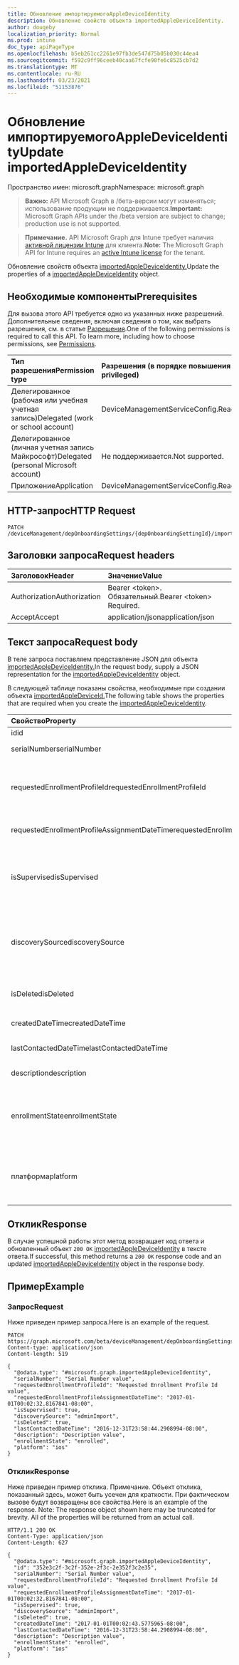 ```yaml
---
title: Обновление импортируемогоAppleDeviceIdentity
description: Обновление свойств объекта importedAppleDeviceIdentity.
author: dougeby
localization_priority: Normal
ms.prod: intune
doc_type: apiPageType
ms.openlocfilehash: b5eb261cc2261e97fb3de547d75b05b030c44ea4
ms.sourcegitcommit: f592c9ff96ceeb40caa67fcfe90fe6c8525cb7d2
ms.translationtype: MT
ms.contentlocale: ru-RU
ms.lasthandoff: 03/23/2021
ms.locfileid: "51153876"
---
```

# <a name="update-importedappledeviceidentity"></a><span data-ttu-id="fe63a-103">Обновление импортируемогоAppleDeviceIdentity</span><span class="sxs-lookup"><span data-stu-id="fe63a-103">Update importedAppleDeviceIdentity</span></span>

<span data-ttu-id="fe63a-104">Пространство имен: microsoft.graph</span><span class="sxs-lookup"><span data-stu-id="fe63a-104">Namespace: microsoft.graph</span></span>

> <span data-ttu-id="fe63a-105">**Важно:** API Microsoft Graph в /бета-версии могут изменяться; использование продукции не поддерживается.</span><span class="sxs-lookup"><span data-stu-id="fe63a-105">**Important:** Microsoft Graph APIs under the /beta version are subject to change; production use is not supported.</span></span>

> <span data-ttu-id="fe63a-106">**Примечание.** API Microsoft Graph для Intune требует наличия [активной лицензии Intune](https://go.microsoft.com/fwlink/?linkid=839381) для клиента.</span><span class="sxs-lookup"><span data-stu-id="fe63a-106">**Note:** The Microsoft Graph API for Intune requires an [active Intune license](https://go.microsoft.com/fwlink/?linkid=839381) for the tenant.</span></span>

<span data-ttu-id="fe63a-107">Обновление свойств объекта [importedAppleDeviceIdentity.](../resources/intune-enrollment-importedappledeviceidentity.md)</span><span class="sxs-lookup"><span data-stu-id="fe63a-107">Update the properties of a [importedAppleDeviceIdentity](../resources/intune-enrollment-importedappledeviceidentity.md) object.</span></span>

## <a name="prerequisites"></a><span data-ttu-id="fe63a-108">Необходимые компоненты</span><span class="sxs-lookup"><span data-stu-id="fe63a-108">Prerequisites</span></span>
<span data-ttu-id="fe63a-p101">Для вызова этого API требуется одно из указанных ниже разрешений. Дополнительные сведения, включая сведения о том, как выбрать разрешения, см. в статье [Разрешения](/graph/permissions-reference).</span><span class="sxs-lookup"><span data-stu-id="fe63a-p101">One of the following permissions is required to call this API. To learn more, including how to choose permissions, see [Permissions](/graph/permissions-reference).</span></span>

|<span data-ttu-id="fe63a-111">Тип разрешения</span><span class="sxs-lookup"><span data-stu-id="fe63a-111">Permission type</span></span>|<span data-ttu-id="fe63a-112">Разрешения (в порядке повышения привилегий)</span><span class="sxs-lookup"><span data-stu-id="fe63a-112">Permissions (from least to most privileged)</span></span>|
|:---|:---|
|<span data-ttu-id="fe63a-113">Делегированное (рабочая или учебная учетная запись)</span><span class="sxs-lookup"><span data-stu-id="fe63a-113">Delegated (work or school account)</span></span>|<span data-ttu-id="fe63a-114">DeviceManagementServiceConfig.ReadWrite.All</span><span class="sxs-lookup"><span data-stu-id="fe63a-114">DeviceManagementServiceConfig.ReadWrite.All</span></span>|
|<span data-ttu-id="fe63a-115">Делегированное (личная учетная запись Майкрософт)</span><span class="sxs-lookup"><span data-stu-id="fe63a-115">Delegated (personal Microsoft account)</span></span>|<span data-ttu-id="fe63a-116">Не поддерживается.</span><span class="sxs-lookup"><span data-stu-id="fe63a-116">Not supported.</span></span>|
|<span data-ttu-id="fe63a-117">Приложение</span><span class="sxs-lookup"><span data-stu-id="fe63a-117">Application</span></span>|<span data-ttu-id="fe63a-118">DeviceManagementServiceConfig.ReadWrite.All</span><span class="sxs-lookup"><span data-stu-id="fe63a-118">DeviceManagementServiceConfig.ReadWrite.All</span></span>|

## <a name="http-request"></a><span data-ttu-id="fe63a-119">HTTP-запрос</span><span class="sxs-lookup"><span data-stu-id="fe63a-119">HTTP Request</span></span>
<!-- {
  "blockType": "ignored"
}
-->
``` http
PATCH /deviceManagement/depOnboardingSettings/{depOnboardingSettingId}/importedAppleDeviceIdentities/{importedAppleDeviceIdentityId}
```

## <a name="request-headers"></a><span data-ttu-id="fe63a-120">Заголовки запроса</span><span class="sxs-lookup"><span data-stu-id="fe63a-120">Request headers</span></span>
|<span data-ttu-id="fe63a-121">Заголовок</span><span class="sxs-lookup"><span data-stu-id="fe63a-121">Header</span></span>|<span data-ttu-id="fe63a-122">Значение</span><span class="sxs-lookup"><span data-stu-id="fe63a-122">Value</span></span>|
|:---|:---|
|<span data-ttu-id="fe63a-123">Authorization</span><span class="sxs-lookup"><span data-stu-id="fe63a-123">Authorization</span></span>|<span data-ttu-id="fe63a-124">Bearer &lt;token&gt;. Обязательный.</span><span class="sxs-lookup"><span data-stu-id="fe63a-124">Bearer &lt;token&gt; Required.</span></span>|
|<span data-ttu-id="fe63a-125">Accept</span><span class="sxs-lookup"><span data-stu-id="fe63a-125">Accept</span></span>|<span data-ttu-id="fe63a-126">application/json</span><span class="sxs-lookup"><span data-stu-id="fe63a-126">application/json</span></span>|

## <a name="request-body"></a><span data-ttu-id="fe63a-127">Текст запроса</span><span class="sxs-lookup"><span data-stu-id="fe63a-127">Request body</span></span>
<span data-ttu-id="fe63a-128">В теле запроса поставляем представление JSON для объекта [importedAppleDeviceIdentity.](../resources/intune-enrollment-importedappledeviceidentity.md)</span><span class="sxs-lookup"><span data-stu-id="fe63a-128">In the request body, supply a JSON representation for the [importedAppleDeviceIdentity](../resources/intune-enrollment-importedappledeviceidentity.md) object.</span></span>

<span data-ttu-id="fe63a-129">В следующей таблице показаны свойства, необходимые при создании объекта [importedAppleDeviceId.](../resources/intune-enrollment-importedappledeviceidentity.md)</span><span class="sxs-lookup"><span data-stu-id="fe63a-129">The following table shows the properties that are required when you create the [importedAppleDeviceIdentity](../resources/intune-enrollment-importedappledeviceidentity.md).</span></span>

|<span data-ttu-id="fe63a-130">Свойство</span><span class="sxs-lookup"><span data-stu-id="fe63a-130">Property</span></span>|<span data-ttu-id="fe63a-131">Тип</span><span class="sxs-lookup"><span data-stu-id="fe63a-131">Type</span></span>|<span data-ttu-id="fe63a-132">Описание</span><span class="sxs-lookup"><span data-stu-id="fe63a-132">Description</span></span>|
|:---|:---|:---|
|<span data-ttu-id="fe63a-133">id</span><span class="sxs-lookup"><span data-stu-id="fe63a-133">id</span></span>|<span data-ttu-id="fe63a-134">Строка</span><span class="sxs-lookup"><span data-stu-id="fe63a-134">String</span></span>|<span data-ttu-id="fe63a-135">Ключ объекта.</span><span class="sxs-lookup"><span data-stu-id="fe63a-135">Key of the entity.</span></span>|
|<span data-ttu-id="fe63a-136">serialNumber</span><span class="sxs-lookup"><span data-stu-id="fe63a-136">serialNumber</span></span>|<span data-ttu-id="fe63a-137">String</span><span class="sxs-lookup"><span data-stu-id="fe63a-137">String</span></span>|<span data-ttu-id="fe63a-138">Серийный номер устройства</span><span class="sxs-lookup"><span data-stu-id="fe63a-138">Device serial number</span></span>|
|<span data-ttu-id="fe63a-139">requestedEnrollmentProfileId</span><span class="sxs-lookup"><span data-stu-id="fe63a-139">requestedEnrollmentProfileId</span></span>|<span data-ttu-id="fe63a-140">Строка</span><span class="sxs-lookup"><span data-stu-id="fe63a-140">String</span></span>|<span data-ttu-id="fe63a-141">Администратор ID профиля регистрации намерен примениться к устройству во время следующей регистрации</span><span class="sxs-lookup"><span data-stu-id="fe63a-141">Enrollment profile Id admin intends to apply to the device during next enrollment</span></span>|
|<span data-ttu-id="fe63a-142">requestedEnrollmentProfileAssignmentDateTime</span><span class="sxs-lookup"><span data-stu-id="fe63a-142">requestedEnrollmentProfileAssignmentDateTime</span></span>|<span data-ttu-id="fe63a-143">DateTimeOffset</span><span class="sxs-lookup"><span data-stu-id="fe63a-143">DateTimeOffset</span></span>|<span data-ttu-id="fe63a-144">Профиль времени регистрации был назначен устройству</span><span class="sxs-lookup"><span data-stu-id="fe63a-144">The time enrollment profile was assigned to the device</span></span>|
|<span data-ttu-id="fe63a-145">isSupervised</span><span class="sxs-lookup"><span data-stu-id="fe63a-145">isSupervised</span></span>|<span data-ttu-id="fe63a-146">Boolean</span><span class="sxs-lookup"><span data-stu-id="fe63a-146">Boolean</span></span>|<span data-ttu-id="fe63a-147">Указывает, контролируется ли устройство Apple.</span><span class="sxs-lookup"><span data-stu-id="fe63a-147">Indicates if the Apple device is supervised.</span></span> <span data-ttu-id="fe63a-148">Дополнительные сведения можно получить по: https://support.apple.com/HT202837</span><span class="sxs-lookup"><span data-stu-id="fe63a-148">More information is at: https://support.apple.com/HT202837</span></span>|
|<span data-ttu-id="fe63a-149">discoverySource</span><span class="sxs-lookup"><span data-stu-id="fe63a-149">discoverySource</span></span>|<span data-ttu-id="fe63a-150">[discoverySource](../resources/intune-enrollment-discoverysource.md);</span><span class="sxs-lookup"><span data-stu-id="fe63a-150">[discoverySource](../resources/intune-enrollment-discoverysource.md)</span></span>|<span data-ttu-id="fe63a-151">Источник обнаружения устройств Apple.</span><span class="sxs-lookup"><span data-stu-id="fe63a-151">Apple device discovery source.</span></span> <span data-ttu-id="fe63a-152">Возможные значения: `unknown`, `adminImport`, `deviceEnrollmentProgram`.</span><span class="sxs-lookup"><span data-stu-id="fe63a-152">Possible values are: `unknown`, `adminImport`, `deviceEnrollmentProgram`.</span></span>|
|<span data-ttu-id="fe63a-153">isDeleted</span><span class="sxs-lookup"><span data-stu-id="fe63a-153">isDeleted</span></span>|<span data-ttu-id="fe63a-154">Boolean</span><span class="sxs-lookup"><span data-stu-id="fe63a-154">Boolean</span></span>|<span data-ttu-id="fe63a-155">Указывает, удалено ли устройство из Apple Business Manager</span><span class="sxs-lookup"><span data-stu-id="fe63a-155">Indicates if the device is deleted from Apple Business Manager</span></span>|
|<span data-ttu-id="fe63a-156">createdDateTime</span><span class="sxs-lookup"><span data-stu-id="fe63a-156">createdDateTime</span></span>|<span data-ttu-id="fe63a-157">DateTimeOffset</span><span class="sxs-lookup"><span data-stu-id="fe63a-157">DateTimeOffset</span></span>|<span data-ttu-id="fe63a-158">Время создания даты устройства</span><span class="sxs-lookup"><span data-stu-id="fe63a-158">Created Date Time of the device</span></span>|
|<span data-ttu-id="fe63a-159">lastContactedDateTime</span><span class="sxs-lookup"><span data-stu-id="fe63a-159">lastContactedDateTime</span></span>|<span data-ttu-id="fe63a-160">DateTimeOffset</span><span class="sxs-lookup"><span data-stu-id="fe63a-160">DateTimeOffset</span></span>|<span data-ttu-id="fe63a-161">Время последней контактной даты устройства</span><span class="sxs-lookup"><span data-stu-id="fe63a-161">Last Contacted Date Time of the device</span></span>|
|<span data-ttu-id="fe63a-162">description</span><span class="sxs-lookup"><span data-stu-id="fe63a-162">description</span></span>|<span data-ttu-id="fe63a-163">Строка</span><span class="sxs-lookup"><span data-stu-id="fe63a-163">String</span></span>|<span data-ttu-id="fe63a-164">Описание устройства</span><span class="sxs-lookup"><span data-stu-id="fe63a-164">The description of the device</span></span>|
|<span data-ttu-id="fe63a-165">enrollmentState</span><span class="sxs-lookup"><span data-stu-id="fe63a-165">enrollmentState</span></span>|[<span data-ttu-id="fe63a-166">enrollmentState</span><span class="sxs-lookup"><span data-stu-id="fe63a-166">enrollmentState</span></span>](../resources/intune-shared-enrollmentstate.md)|<span data-ttu-id="fe63a-167">Состояние устройства в Intune.</span><span class="sxs-lookup"><span data-stu-id="fe63a-167">The state of the device in Intune.</span></span> <span data-ttu-id="fe63a-168">Возможные значения: `unknown`, `enrolled`, `pendingReset`, `failed`, `notContacted`, `blocked`.</span><span class="sxs-lookup"><span data-stu-id="fe63a-168">Possible values are: `unknown`, `enrolled`, `pendingReset`, `failed`, `notContacted`, `blocked`.</span></span>|
|<span data-ttu-id="fe63a-169">платформа</span><span class="sxs-lookup"><span data-stu-id="fe63a-169">platform</span></span>|[<span data-ttu-id="fe63a-170">платформа</span><span class="sxs-lookup"><span data-stu-id="fe63a-170">platform</span></span>](../resources/intune-enrollment-platform.md)|<span data-ttu-id="fe63a-171">Платформа устройства.</span><span class="sxs-lookup"><span data-stu-id="fe63a-171">The platform of the Device.</span></span> <span data-ttu-id="fe63a-172">Возможные значения: `unknown`, `ios`, `android`, `windows`, `windowsMobile`, `macOS`.</span><span class="sxs-lookup"><span data-stu-id="fe63a-172">Possible values are: `unknown`, `ios`, `android`, `windows`, `windowsMobile`, `macOS`.</span></span>|



## <a name="response"></a><span data-ttu-id="fe63a-173">Отклик</span><span class="sxs-lookup"><span data-stu-id="fe63a-173">Response</span></span>
<span data-ttu-id="fe63a-174">В случае успешной работы этот метод возвращает код ответа и обновленный объект `200 OK` [importedAppleDeviceIdentity](../resources/intune-enrollment-importedappledeviceidentity.md) в тексте ответа.</span><span class="sxs-lookup"><span data-stu-id="fe63a-174">If successful, this method returns a `200 OK` response code and an updated [importedAppleDeviceIdentity](../resources/intune-enrollment-importedappledeviceidentity.md) object in the response body.</span></span>

## <a name="example"></a><span data-ttu-id="fe63a-175">Пример</span><span class="sxs-lookup"><span data-stu-id="fe63a-175">Example</span></span>

### <a name="request"></a><span data-ttu-id="fe63a-176">Запрос</span><span class="sxs-lookup"><span data-stu-id="fe63a-176">Request</span></span>
<span data-ttu-id="fe63a-177">Ниже приведен пример запроса.</span><span class="sxs-lookup"><span data-stu-id="fe63a-177">Here is an example of the request.</span></span>
``` http
PATCH https://graph.microsoft.com/beta/deviceManagement/depOnboardingSettings/{depOnboardingSettingId}/importedAppleDeviceIdentities/{importedAppleDeviceIdentityId}
Content-type: application/json
Content-length: 519

{
  "@odata.type": "#microsoft.graph.importedAppleDeviceIdentity",
  "serialNumber": "Serial Number value",
  "requestedEnrollmentProfileId": "Requested Enrollment Profile Id value",
  "requestedEnrollmentProfileAssignmentDateTime": "2017-01-01T00:02:32.8167841-08:00",
  "isSupervised": true,
  "discoverySource": "adminImport",
  "isDeleted": true,
  "lastContactedDateTime": "2016-12-31T23:58:44.2908994-08:00",
  "description": "Description value",
  "enrollmentState": "enrolled",
  "platform": "ios"
}
```

### <a name="response"></a><span data-ttu-id="fe63a-178">Отклик</span><span class="sxs-lookup"><span data-stu-id="fe63a-178">Response</span></span>
<span data-ttu-id="fe63a-p106">Ниже приведен пример отклика. Примечание. Объект отклика, показанный здесь, может быть усечен для краткости. При фактическом вызове будут возвращены все свойства.</span><span class="sxs-lookup"><span data-stu-id="fe63a-p106">Here is an example of the response. Note: The response object shown here may be truncated for brevity. All of the properties will be returned from an actual call.</span></span>
``` http
HTTP/1.1 200 OK
Content-Type: application/json
Content-Length: 627

{
  "@odata.type": "#microsoft.graph.importedAppleDeviceIdentity",
  "id": "352e3c2f-3c2f-352e-2f3c-2e352f3c2e35",
  "serialNumber": "Serial Number value",
  "requestedEnrollmentProfileId": "Requested Enrollment Profile Id value",
  "requestedEnrollmentProfileAssignmentDateTime": "2017-01-01T00:02:32.8167841-08:00",
  "isSupervised": true,
  "discoverySource": "adminImport",
  "isDeleted": true,
  "createdDateTime": "2017-01-01T00:02:43.5775965-08:00",
  "lastContactedDateTime": "2016-12-31T23:58:44.2908994-08:00",
  "description": "Description value",
  "enrollmentState": "enrolled",
  "platform": "ios"
}
```




